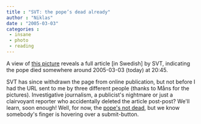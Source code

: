 ```yaml
---
title : "SVT: the pope’s dead already"
author : "Niklas"
date : "2005-03-03"
categories : 
 - insane
 - photo
 - reading
---
```


A view of [this picture](https://niklasblog.com/wp-content/2005-03-03-deadpope.gif) reveals a full article \[in Swedish\] by SVT, indicating the pope died somewhere around 2005-03-03 (today) at 20:45.

SVT has since withdrawn the page from online publication, but not before I had the URL sent to me by three different people (thanks to Måns for the pictures). Investigative journalism, a publicist's nightmare or just a clairvoyant reporter who accidentally deleted the article post-post? We'll learn, soon enough! Well, for now, the [pope's not dead](http://www.cafepress.com/idioteex.17709915), but we know somebody's finger is hovering over a submit-button.
